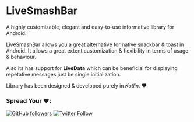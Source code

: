 # LiveSmashBar
A highly customizable, elegant and easy-to-use informative library for Android.

LiveSmashBar allows you a great alternative for native snackbar & toast in Android. It allows a great extent customization & flexibility in terms of usage & behaviour.

Also its has support for **LiveData** which can be beneficial for displaying repetative messages just be single initialization.

Library has been designed & developed purely in *Kotlin*. ❤️

### Spread Your ❤️:
[![GitHub followers](https://img.shields.io/github/followers/yuvraj24.svg?style=social&label=Follow)](https://github.com/yuvraj24)  [![Twitter Follow](https://img.shields.io/twitter/follow/yuvrajpandey24.svg?style=social)](https://twitter.com/yuvrajpandey24)
